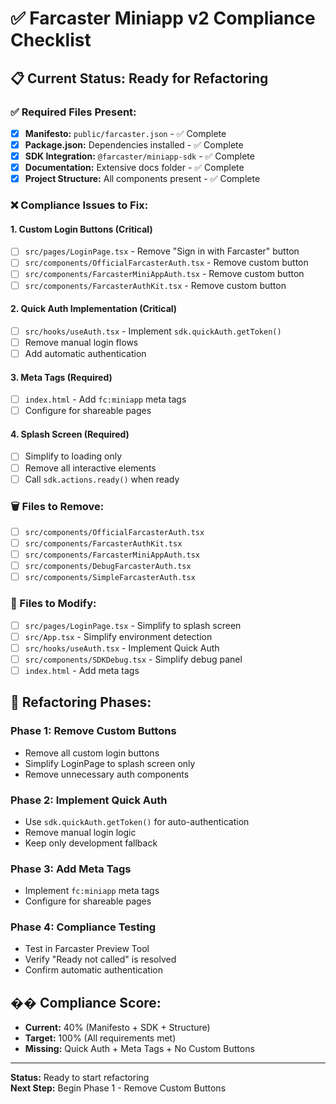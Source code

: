 # ✅ Farcaster Miniapp v2 Compliance Checklist

## 📋 **Current Status: Ready for Refactoring**

### **✅ Required Files Present:**
- [x] **Manifesto:** `public/farcaster.json` - ✅ Complete
- [x] **Package.json:** Dependencies installed - ✅ Complete  
- [x] **SDK Integration:** `@farcaster/miniapp-sdk` - ✅ Complete
- [x] **Documentation:** Extensive docs folder - ✅ Complete
- [x] **Project Structure:** All components present - ✅ Complete

### **❌ Compliance Issues to Fix:**

#### **1. Custom Login Buttons (Critical)**
- [ ] `src/pages/LoginPage.tsx` - Remove "Sign in with Farcaster" button
- [ ] `src/components/OfficialFarcasterAuth.tsx` - Remove custom button
- [ ] `src/components/FarcasterMiniAppAuth.tsx` - Remove custom button
- [ ] `src/components/FarcasterAuthKit.tsx` - Remove custom button

#### **2. Quick Auth Implementation (Critical)**
- [ ] `src/hooks/useAuth.tsx` - Implement `sdk.quickAuth.getToken()`
- [ ] Remove manual login flows
- [ ] Add automatic authentication

#### **3. Meta Tags (Required)**
- [ ] `index.html` - Add `fc:miniapp` meta tags
- [ ] Configure for shareable pages

#### **4. Splash Screen (Required)**
- [ ] Simplify to loading only
- [ ] Remove all interactive elements
- [ ] Call `sdk.actions.ready()` when ready

### **🗑️ Files to Remove:**
- [ ] `src/components/OfficialFarcasterAuth.tsx`
- [ ] `src/components/FarcasterAuthKit.tsx` 
- [ ] `src/components/FarcasterMiniAppAuth.tsx`
- [ ] `src/components/DebugFarcasterAuth.tsx`
- [ ] `src/components/SimpleFarcasterAuth.tsx`

### **📝 Files to Modify:**
- [ ] `src/pages/LoginPage.tsx` - Simplify to splash screen
- [ ] `src/App.tsx` - Simplify environment detection
- [ ] `src/hooks/useAuth.tsx` - Implement Quick Auth
- [ ] `src/components/SDKDebug.tsx` - Simplify debug panel
- [ ] `index.html` - Add meta tags

## 🎯 **Refactoring Phases:**

### **Phase 1: Remove Custom Buttons** 
- Remove all custom login buttons
- Simplify LoginPage to splash screen only
- Remove unnecessary auth components

### **Phase 2: Implement Quick Auth**
- Use `sdk.quickAuth.getToken()` for auto-authentication
- Remove manual login logic
- Keep only development fallback

### **Phase 3: Add Meta Tags**
- Implement `fc:miniapp` meta tags
- Configure for shareable pages

### **Phase 4: Compliance Testing**
- Test in Farcaster Preview Tool
- Verify "Ready not called" is resolved
- Confirm automatic authentication

## �� **Compliance Score:**
- **Current:** 40% (Manifesto + SDK + Structure)
- **Target:** 100% (All requirements met)
- **Missing:** Quick Auth + Meta Tags + No Custom Buttons

---

**Status:** Ready to start refactoring  
**Next Step:** Begin Phase 1 - Remove Custom Buttons